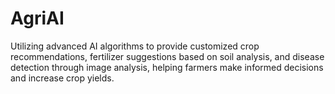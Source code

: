 # AgriAI
Utilizing advanced AI algorithms to provide customized crop recommendations, fertilizer suggestions based on soil analysis, and disease detection through image analysis, helping farmers make informed decisions and increase crop yields.
